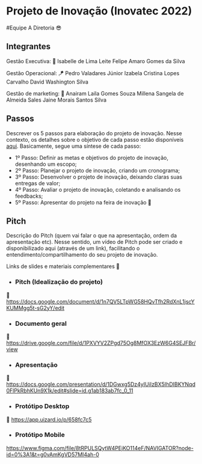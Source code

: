 # Projeto de Inovação (Inovatec 2022)

#Equipe A Diretoria :sunglasses:

## Integrantes 

Gestão Executiva: :dart:
Isabelle de Lima Leite
Felipe Amaro Gomes da Silva

Gestão Operacional: :kite:
Pedro Valadares Júnior
Izabela Cristina Lopes Carvalho
David Washington Silva

Gestão de marketing: 	:art:
Anairam Laila Gomes Souza
Millena Sangela de Almeida Sales
Jaine Morais Santos Silva

## Passos

Descrever os 5 passos para elaboração do projeto de inovação. Nesse contexto, os detalhes sobre o objetivo de cada passo estão disponíveis [aqui](https://academiapme-my.sharepoint.com/:w:/g/personal/marjory_dio_me/Efb7IK14WzJNhnx7wmDwh9gBydAUvsgfLgGvpanquISsZg). Basicamente, segue uma síntese de cada passo:
- 1º Passo: Definir as metas e objetivos do projeto de inovação, desenhando um escopo; 
- 2º Passo: Planejar o projeto de inovação, criando um cronograma; 
- 3º Passo: Desenvolver o projeto de inovação, deixando claras suas entregas de valor; 
- 4º Passo: Avaliar o projeto de inovação, coletando e analisando os feedbacks;
- 5º Passo: Apresentar do projeto na feira de inovação 🚀

## Pitch

Descrição do Pitch (quem vai falar o que na apresentação, ordem da apresentação etc). Nesse sentido, um vídeo de Pitch pode ser criado e disponibilizado aqui (através de um link), facilitando o entendimento/compartilhamento do seu projeto de inovação. 

Links de slides e materiais complementares :pushpin:

- ### Pitch (Idealização do projeto)
:round_pushpin: https://docs.google.com/document/d/1n7QV5LTpWG58HQvTfh2RdXnL1jscYKUMMgg5t-sG2yY/edit

- ### Documento geral
:round_pushpin: https://drive.google.com/file/d/1PXVYV2ZPgd75Og8MfOX3EzW6G4SEJFBr/view

- ### Apresentação
:round_pushpin: https://docs.google.com/presentation/d/1DGwxg5Dz4yIUiIzBX5IhDIBKYNqd0FlPkRbhKUn9X1k/edit#slide=id.g1ab183ab7fc_0_11

- ### Protótipo Desktop 
:round_pushpin: https://app.uizard.io/p/658fc7c5

- ### Protótipo Mobile 
https://www.figma.com/file/8tRPULSQytW4PEjKO114eF/NAVIGATOR?node-id=0%3A1&t=g0vAmKgVD57MI4ah-0
